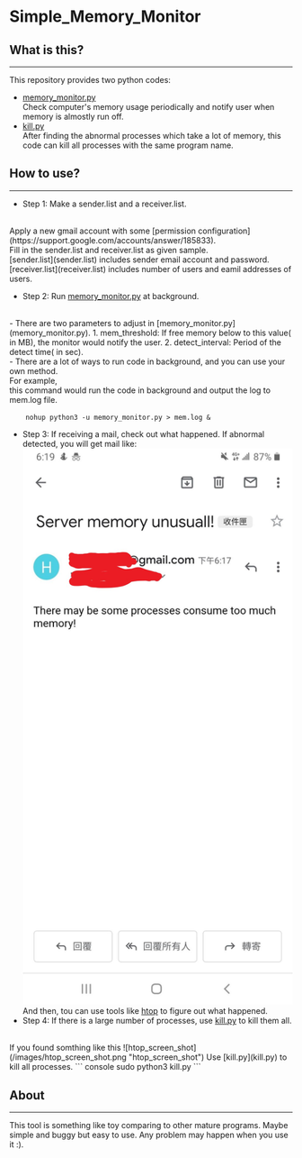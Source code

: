 # Simple_Memory_Monitor

## What is this?
---
This repository provides two python codes:
- [memory_monitor.py](memory_monitor.py)
    <br> Check computer's memory usage periodically and notify user when memory is almostly run off.
- [kill.py](kill.py)
    <br> After finding the abnormal processes which take a lot of memory, this code can kill all processes with the same program name.
## How to use?
---
- Step 1: Make a sender.list and a receiver.list.
<br>
Apply a new gmail account with some [permission configuration](https://support.google.com/accounts/answer/185833).
<br>
Fill in the sender.list and receiver.list as given sample.
<br>
[sender.list](sender.list) includes sender email account and password.
<br>
[receiver.list](receiver.list) includes number of users and eamil addresses of users.

- Step 2: Run [memory_monitor.py](memory_monitor.py) at background.
<br>
    - There are two parameters to adjust in [memory_monitor.py](memory_monitor.py).
    1. mem_threshold: If free memory below to this value( in MB), the monitor would notify the user.
    2. detect_interval: Period of the detect time( in sec).
<br>
    - There are a lot of ways to run code in background, and you can use your own method.
<br>
For example,
<br>
this command would run the code in background and output the log to mem.log file.

``` console
    nohup python3 -u memory_monitor.py > mem.log &
```

- Step 3: If receiving a mail, check out what happened.
If abnormal detected, you will get mail like:
![mail_screen_shot](/images/mail_screen_shot.jpg "mail_screen_shot")
And then, tou can use tools like [htop](https://github.com/hishamhm/htop) to figure out what happened.
- Step 4: If there is a large number of processes, use [kill.py](kill.py) to kill them all.
<br>
If you found somthing like this
![htop_screen_shot](/images/htop_screen_shot.png "htop_screen_shot")
Use [kill.py](kill.py) to kill all processes.
``` console
    sudo python3 kill.py <program_name>
```

## About
---
This tool is something like toy comparing to other mature programs. Maybe simple and buggy but easy to use. Any problem may happen when you use it :).